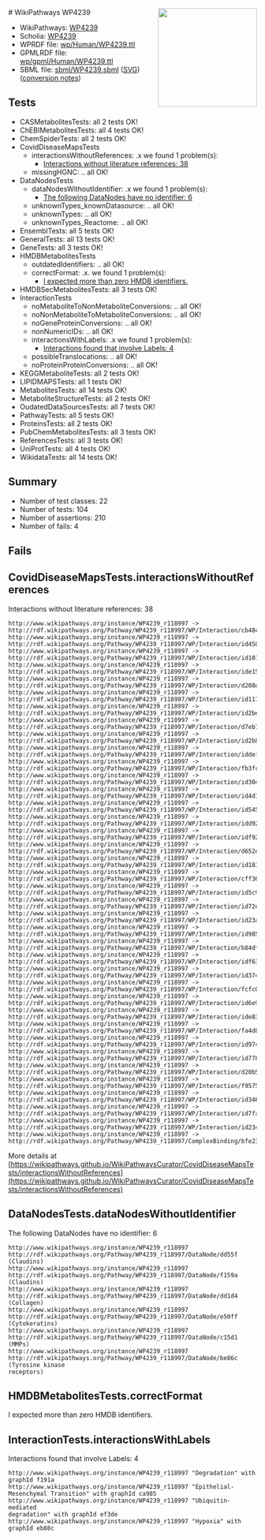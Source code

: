 <img style="float: right; width: 200px" src="../logo.png" />
# WikiPathways WP4239

* WikiPathways: [WP4239](https://identifiers.org/wikipathways:WP4239)
* Scholia: [WP4239](https://scholia.toolforge.org/wikipathways/WP4239)
* WPRDF file: [wp/Human/WP4239.ttl](../wp/Human/WP4239.ttl)
* GPMLRDF file: [wp/gpml/Human/WP4239.ttl](../wp/gpml/Human/WP4239.ttl)
* SBML file: [sbml/WP4239.sbml](../sbml/WP4239.sbml) ([SVG](../sbml/WP4239.svg)) ([conversion notes](../sbml/WP4239.txt))

## Tests
* CASMetabolitesTests: all 2 tests OK!
* ChEBIMetabolitesTests: all 4 tests OK!
* ChemSpiderTests: all 2 tests OK!
* CovidDiseaseMapsTests
    * interactionsWithoutReferences: .x we found 1 problem(s):
        * [Interactions without literature references: 38](#9701cd27)
    * missingHGNC: .. all OK!
* DataNodesTests
    * dataNodesWithoutIdentifier: .x we found 1 problem(s):
        * [The following DataNodes have no identifier: 6](#d2d32fa5)
    * unknownTypes_knownDatasource: .. all OK!
    * unknownTypes: .. all OK!
    * unknownTypes_Reactome: .. all OK!
* EnsemblTests: all 5 tests OK!
* GeneralTests: all 13 tests OK!
* GeneTests: all 3 tests OK!
* HMDBMetabolitesTests
    * outdatedIdentifiers: .. all OK!
    * correctFormat: .x. we found 1 problem(s):
        * [I expected more than zero HMDB identifiers.](#ad154c1e)
* HMDBSecMetabolitesTests: all 3 tests OK!
* InteractionTests
    * noMetaboliteToNonMetaboliteConversions: .. all OK!
    * noNonMetaboliteToMetaboliteConversions: .. all OK!
    * noGeneProteinConversions: .. all OK!
    * nonNumericIDs: .. all OK!
    * interactionsWithLabels: .x we found 1 problem(s):
        * [Interactions found that involve Labels: 4](#630d267b)
    * possibleTranslocations: .. all OK!
    * noProteinProteinConversions: .. all OK!
* KEGGMetaboliteTests: all 2 tests OK!
* LIPIDMAPSTests: all 1 tests OK!
* MetabolitesTests: all 14 tests OK!
* MetaboliteStructureTests: all 2 tests OK!
* OudatedDataSourcesTests: all 7 tests OK!
* PathwayTests: all 5 tests OK!
* ProteinsTests: all 2 tests OK!
* PubChemMetabolitesTests: all 3 tests OK!
* ReferencesTests: all 3 tests OK!
* UniProtTests: all 4 tests OK!
* WikidataTests: all 14 tests OK!


## Summary

* Number of test classes: 22
* Number of tests: 104
* Number of assertions: 210
* Number of fails: 4

## Fails

<a name="9701cd27" />

## CovidDiseaseMapsTests.interactionsWithoutReferences

Interactions without literature references: 38
```
http://www.wikipathways.org/instance/WP4239_r118997 -> http://rdf.wikipathways.org/Pathway/WP4239_r118997/WP/Interaction/cb48c
http://www.wikipathways.org/instance/WP4239_r118997 -> http://rdf.wikipathways.org/Pathway/WP4239_r118997/WP/Interaction/id45031d7c
http://www.wikipathways.org/instance/WP4239_r118997 -> http://rdf.wikipathways.org/Pathway/WP4239_r118997/WP/Interaction/id10117ddd
http://www.wikipathways.org/instance/WP4239_r118997 -> http://rdf.wikipathways.org/Pathway/WP4239_r118997/WP/Interaction/ide1575f6c
http://www.wikipathways.org/instance/WP4239_r118997 -> http://rdf.wikipathways.org/Pathway/WP4239_r118997/WP/Interaction/d208d
http://www.wikipathways.org/instance/WP4239_r118997 -> http://rdf.wikipathways.org/Pathway/WP4239_r118997/WP/Interaction/id1114db4b
http://www.wikipathways.org/instance/WP4239_r118997 -> http://rdf.wikipathways.org/Pathway/WP4239_r118997/WP/Interaction/id2be3c2c0
http://www.wikipathways.org/instance/WP4239_r118997 -> http://rdf.wikipathways.org/Pathway/WP4239_r118997/WP/Interaction/d7eb7
http://www.wikipathways.org/instance/WP4239_r118997 -> http://rdf.wikipathways.org/Pathway/WP4239_r118997/WP/Interaction/id2b83e15a
http://www.wikipathways.org/instance/WP4239_r118997 -> http://rdf.wikipathways.org/Pathway/WP4239_r118997/WP/Interaction/iddef6a619
http://www.wikipathways.org/instance/WP4239_r118997 -> http://rdf.wikipathways.org/Pathway/WP4239_r118997/WP/Interaction/fb3fc
http://www.wikipathways.org/instance/WP4239_r118997 -> http://rdf.wikipathways.org/Pathway/WP4239_r118997/WP/Interaction/id30439183
http://www.wikipathways.org/instance/WP4239_r118997 -> http://rdf.wikipathways.org/Pathway/WP4239_r118997/WP/Interaction/id4d17cba3
http://www.wikipathways.org/instance/WP4239_r118997 -> http://rdf.wikipathways.org/Pathway/WP4239_r118997/WP/Interaction/id54565781
http://www.wikipathways.org/instance/WP4239_r118997 -> http://rdf.wikipathways.org/Pathway/WP4239_r118997/WP/Interaction/idd92c5a1d
http://www.wikipathways.org/instance/WP4239_r118997 -> http://rdf.wikipathways.org/Pathway/WP4239_r118997/WP/Interaction/idf92104a5
http://www.wikipathways.org/instance/WP4239_r118997 -> http://rdf.wikipathways.org/Pathway/WP4239_r118997/WP/Interaction/d652e
http://www.wikipathways.org/instance/WP4239_r118997 -> http://rdf.wikipathways.org/Pathway/WP4239_r118997/WP/Interaction/id1814d122
http://www.wikipathways.org/instance/WP4239_r118997 -> http://rdf.wikipathways.org/Pathway/WP4239_r118997/WP/Interaction/cff36
http://www.wikipathways.org/instance/WP4239_r118997 -> http://rdf.wikipathways.org/Pathway/WP4239_r118997/WP/Interaction/id5c999b84
http://www.wikipathways.org/instance/WP4239_r118997 -> http://rdf.wikipathways.org/Pathway/WP4239_r118997/WP/Interaction/id72e3834
http://www.wikipathways.org/instance/WP4239_r118997 -> http://rdf.wikipathways.org/Pathway/WP4239_r118997/WP/Interaction/id23a0f72c
http://www.wikipathways.org/instance/WP4239_r118997 -> http://rdf.wikipathways.org/Pathway/WP4239_r118997/WP/Interaction/id985a8502
http://www.wikipathways.org/instance/WP4239_r118997 -> http://rdf.wikipathways.org/Pathway/WP4239_r118997/WP/Interaction/b84df
http://www.wikipathways.org/instance/WP4239_r118997 -> http://rdf.wikipathways.org/Pathway/WP4239_r118997/WP/Interaction/idf63cd081
http://www.wikipathways.org/instance/WP4239_r118997 -> http://rdf.wikipathways.org/Pathway/WP4239_r118997/WP/Interaction/id374f31b2
http://www.wikipathways.org/instance/WP4239_r118997 -> http://rdf.wikipathways.org/Pathway/WP4239_r118997/WP/Interaction/fcfc0
http://www.wikipathways.org/instance/WP4239_r118997 -> http://rdf.wikipathways.org/Pathway/WP4239_r118997/WP/Interaction/id6e98784a
http://www.wikipathways.org/instance/WP4239_r118997 -> http://rdf.wikipathways.org/Pathway/WP4239_r118997/WP/Interaction/ide837dccb
http://www.wikipathways.org/instance/WP4239_r118997 -> http://rdf.wikipathways.org/Pathway/WP4239_r118997/WP/Interaction/fa4d8
http://www.wikipathways.org/instance/WP4239_r118997 -> http://rdf.wikipathways.org/Pathway/WP4239_r118997/WP/Interaction/id9745fb59
http://www.wikipathways.org/instance/WP4239_r118997 -> http://rdf.wikipathways.org/Pathway/WP4239_r118997/WP/Interaction/id7782acd4
http://www.wikipathways.org/instance/WP4239_r118997 -> http://rdf.wikipathways.org/Pathway/WP4239_r118997/WP/Interaction/d20b5
http://www.wikipathways.org/instance/WP4239_r118997 -> http://rdf.wikipathways.org/Pathway/WP4239_r118997/WP/Interaction/f9575
http://www.wikipathways.org/instance/WP4239_r118997 -> http://rdf.wikipathways.org/Pathway/WP4239_r118997/WP/Interaction/id346b8a97
http://www.wikipathways.org/instance/WP4239_r118997 -> http://rdf.wikipathways.org/Pathway/WP4239_r118997/WP/Interaction/id7fa7630a
http://www.wikipathways.org/instance/WP4239_r118997 -> http://rdf.wikipathways.org/Pathway/WP4239_r118997/WP/Interaction/id2344932
http://www.wikipathways.org/instance/WP4239_r118997 -> http://rdf.wikipathways.org/Pathway/WP4239_r118997/ComplexBinding/bfe23
```

More details at [https://wikipathways.github.io/WikiPathwaysCurator/CovidDiseaseMapsTests/interactionsWithoutReferences](https://wikipathways.github.io/WikiPathwaysCurator/CovidDiseaseMapsTests/interactionsWithoutReferences)

<a name="d2d32fa5" />

## DataNodesTests.dataNodesWithoutIdentifier

The following DataNodes have no identifier: 6
```
http://www.wikipathways.org/instance/WP4239_r118997 http://rdf.wikipathways.org/Pathway/WP4239_r118997/DataNode/dd55f (Claudins)
http://www.wikipathways.org/instance/WP4239_r118997 http://rdf.wikipathways.org/Pathway/WP4239_r118997/DataNode/f159a (Claudins)
http://www.wikipathways.org/instance/WP4239_r118997 http://rdf.wikipathways.org/Pathway/WP4239_r118997/DataNode/dd1d4 (Collagen)
http://www.wikipathways.org/instance/WP4239_r118997 http://rdf.wikipathways.org/Pathway/WP4239_r118997/DataNode/e50ff (Cytokeratins)
http://www.wikipathways.org/instance/WP4239_r118997 http://rdf.wikipathways.org/Pathway/WP4239_r118997/DataNode/c15d1 (MMPs)
http://www.wikipathways.org/instance/WP4239_r118997 http://rdf.wikipathways.org/Pathway/WP4239_r118997/DataNode/be86c (Tyrosine kinase 
receptors)
```

<a name="ad154c1e" />

## HMDBMetabolitesTests.correctFormat

I expected more than zero HMDB identifiers.
<a name="630d267b" />

## InteractionTests.interactionsWithLabels

Interactions found that involve Labels: 4
```
http://www.wikipathways.org/instance/WP4239_r118997 "Degradation" with graphId f191a
http://www.wikipathways.org/instance/WP4239_r118997 "Epithelial-Mesenchymal Transition" with graphId ca985
http://www.wikipathways.org/instance/WP4239_r118997 "Ubiquitin-mediated
degradation" with graphId ef3de
http://www.wikipathways.org/instance/WP4239_r118997 "Hypoxia" with graphId eb88c
```

